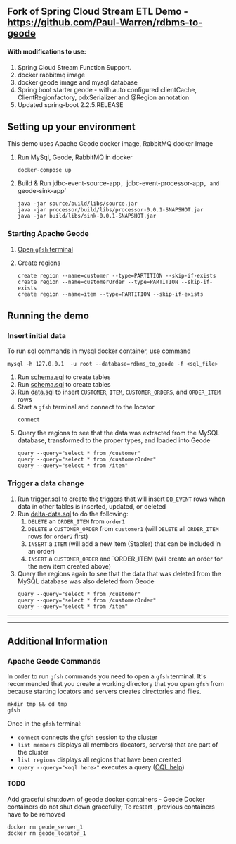 ## Fork of  Spring Cloud Stream ETL Demo - https://github.com/Paul-Warren/rdbms-to-geode

#### With modifications to use:
   1. Spring Cloud Stream Function Support.
   2. docker rabbitmq image
   3. docker geode image and mysql database
   4. Spring boot starter geode - with auto configured clientCache, ClientRegionfactory, pdxSerializer and @Region annotation
   5. Updated spring-boot 2.2.5.RELEASE

## Setting up your environment
This demo uses Apache Geode docker image, RabbitMQ docker Image

1. Run MySql, Geode, RabbitMQ in docker
    ```
    docker-compose up
    ```
2. Build & Run jdbc-event-source-app`, `jdbc-event-processor-app`, and `geode-sink-app`
    ```
    java -jar source/build/libs/source.jar
    java -jar processor/build/libs/processor-0.0.1-SNAPSHOT.jar
    java -jar build/libs/sink-0.0.1-SNAPSHOT.jar
    ```
### Starting Apache Geode
1. [Open `gfsh` terminal](#apache-geode-commands)

2. Create regions
    ```
    create region --name=customer --type=PARTITION --skip-if-exists
    create region --name=customerOrder --type=PARTITION --skip-if-exists
    create region --name=item --type=PARTITION --skip-if-exists
    ```

## Running the demo
### Insert initial data
To run sql commands in mysql docker container, use command
```
mysql -h 127.0.0.1  -u root --database=rdbms_to_geode -f <sql_file>
```
1. Run [schema.sql](demo-steps/mysql/0_create_database.sql) to create tables
2. Run [schema.sql](demo-steps/mysql/1_create_schema.sql) to create tables
3. Run [data.sql](demo-steps/mysql/2_initial-data.sql) to insert `CUSTOMER`, `ITEM`, `CUSTOMER_ORDERS`, and `ORDER_ITEM` rows
4. Start a `gfsh` terminal and connect to the locator
    ```
    connect
    ```
1. Query the regions to see that the data was extracted from the MySQL database, transformed to the proper types, and 
loaded into Geode
    ```
    query --query="select * from /customer"
    query --query="select * from /customerOrder"
    query --query="select * from /item"
    ```

### Trigger a data change
1. Run [trigger.sql](demo-steps/mysql/4_create_triggers.sql) to create the triggers that will insert `DB_EVENT` rows 
when data in other tables is inserted, updated, or deleted
1. Run [delta-data.sql](demo-steps/mysql/5_update_data.sql) to do the following:
    1. `DELETE` an `ORDER_ITEM` from `order1`
    1. `DELETE` a `CUSTOMER_ORDER` from `customer1` (will `DELETE` all `ORDER_ITEM` rows for `order2` first)
    1. `INSERT` a `ITEM` (will add a new item (Stapler) that can be included in an order)
    1. `INSERT` a `CUSTOMER_ORDER` and `ORDER_ITEM (will create an order for the new item created above)
1. Query the regions again to see that the data that was deleted from the MySQL database was also deleted from Geode
    ```
    query --query="select * from /customer"
    query --query="select * from /customerOrder"
    query --query="select * from /item"
    ```
---
---

## Additional Information
### Apache Geode Commands
In order to run `gfsh` commands you need to open a `gfsh` terminal. It's recommended that you create a working 
directory that you open `gfsh` from because starting locators and servers creates directories and files.
```
mkdir tmp && cd tmp
gfsh
```

Once in the `gfsh` terminal:
- `connect` connects the gfsh session to the cluster
- `list members` displays all members (locators, servers) that are part of the cluster
- `list regions` displays all regions that have been created
- `query --query="<oql here>"` executes a query ([OQL help](http://geode.apache.org/docs/guide/13/developing/querying_basics/query_basics.html))


#### TODO
Add graceful shutdown of geode docker containers - Geode Docker containers do not shut down gracefully; To restart , previous containers  have to be removed
```
docker rm geode_server_1
docker rm geode_locator_1
```
